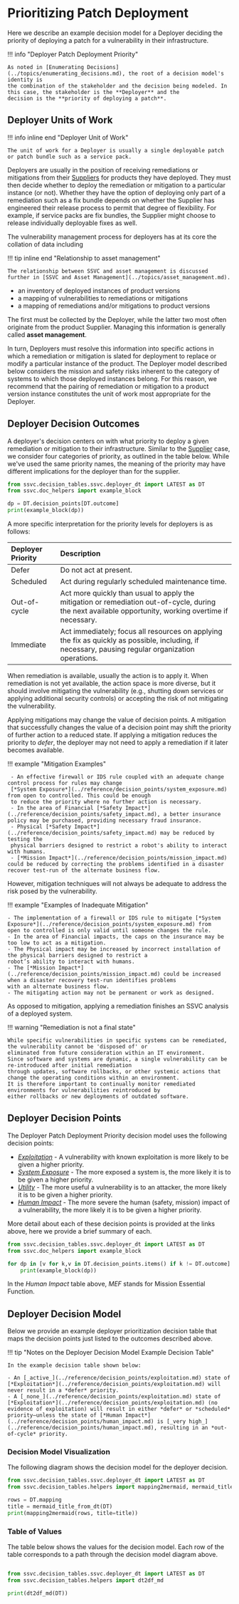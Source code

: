 # Prioritizing Patch Deployment

Here we describe an example decision model for a Deployer deciding the priority of deploying a patch for a vulnerability
in their infrastructure.

!!! info "Deployer Patch Deployment Priority"

    As noted in [Enumerating Decisions](../topics/enumerating_decisions.md), the root of a decision model's identity is
    the combination of the stakeholder and the decision being modeled. In this case, the stakeholder is the **Deployer** and the
    decision is the **priority of deploying a patch**.

## Deployer Units of Work

!!! info inline end "Deployer Unit of Work"

    The unit of work for a Deployer is usually a single deployable patch or patch bundle such as a service pack.

Deployers are usually in the position of receiving remediations or mitigations from their [Suppliers](supplier_tree.md)
for products they have deployed.
They must then decide whether to deploy the remediation or mitigation to a particular instance (or not).
Whether they have the option of deploying only part of a remediation such as a fix bundle depends on whether the
Supplier has engineered their release process to permit that degree of flexibility.
For example, if service packs are fix bundles, the Supplier might choose to release individually deployable fixes as well.

The vulnerability management process for deployers has at its core the collation of data including

!!! tip inline end "Relationship to asset management"

    The relationship between SSVC and asset management is discussed further in [SSVC and Asset Management](../topics/asset_management.md).

- an inventory of deployed instances of product versions
- a mapping of vulnerabilities to remediations or mitigations
- a mapping of remediations and/or mitigations to product versions

The first must be collected by the Deployer, while the latter two most often originate from the product Supplier.
Managing this information is generally called **asset management**.

In turn, Deployers must resolve this information into specific actions in which a remediation or mitigation is slated
for deployment to replace or modify a particular instance of the product.
The Deployer model described below considers the mission and safety risks inherent to the category of systems to which those
deployed instances belong.
For this reason, we recommend that the pairing of remediation or mitigation to a product version instance constitutes
the unit of work most appropriate for the Deployer.

## Deployer Decision Outcomes

A deployer's decision centers on with what priority to deploy a given remediation or mitigation to their infrastructure.
Similar to the [Supplier](supplier_tree.md) case, we consider four categories of priority, as outlined in the table below.
While we've used the same priority names, the meaning of the priority may have different implications for the deployer than for the supplier.

```python exec="true" idprefix=""
from ssvc.decision_tables.ssvc.deployer_dt import LATEST as DT
from ssvc.doc_helpers import example_block

dp = DT.decision_points[DT.outcome]
print(example_block(dp))
```

A more specific interpretation for the priority levels for deployers is as follows:

| Deployer Priority | Description |
| :---              | :----------  |
| Defer            | Do not act at present. |
| Scheduled        | Act during regularly scheduled maintenance time. |
| Out-of-cycle     | Act more quickly than usual to apply the mitigation or remediation out-of-cycle, during the next available opportunity, working overtime if necessary. |
| Immediate        | Act immediately; focus all resources on applying the fix as quickly as possible, including, if necessary, pausing regular organization operations. |

When remediation is available, usually the action is to apply it.
When remediation is not yet available, the action space is more diverse, but it should involve mitigating the vulnerability
(e.g., shutting down services or applying additional security controls) or accepting the risk of not mitigating the vulnerability.

Applying mitigations may change the value of decision points.
A mitigation that successfully changes the value of a decision point may shift the priority of further action to a
reduced state.
If applying a mitigation reduces the priority to *defer*, the deployer may not need to apply a remediation if it later
becomes available.

!!! example "Mitigation Examples"

     - An effective firewall or IDS rule coupled with an adequate change control process for rules may change
     [*System Exposure*](../reference/decision_points/system_exposure.md) from open to controlled. This could be enough
     to reduce the priority where no further action is necessary.
     - In the area of Financial [*Safety Impact*](../reference/decision_points/safety_impact.md), a better insurance policy may be purchased, providing necessary fraud insurance.
     - Physical [*Safety Impact*](../reference/decision_points/safety_impact.md) may be reduced by testing the
     physical barriers designed to restrict a robot's ability to interact with humans.
     - [*Mission Impact*](../reference/decision_points/mission_impact.md) could be reduced by correcting the problems identified in a disaster recover test-run of the alternate business flow.

However, mitigation techniques will not always be adequate to address the risk posed by the vulnerability.

!!! example "Examples of Inadequate Mitigation"

    - The implementation of a firewall or IDS rule to mitigate [*System Exposure*](../reference/decision_points/system_exposure.md) from 
    open to controlled is only valid until someone changes the rule. 
    - In the area of Financial impacts, the caps on the insurance may be too low to act as a mitigation.
    - The Physical impact may be increased by incorrect installation of the physical barriers designed to restrict a
    robot’s ability to interact with humans.
    - The [*Mission Impact*](../reference/decision_points/mission_impact.md) could be increased when a disaster recovery test-run identifies problems
    with an alternate business flow.
    - The mitigating action may not be permanent or work as designed.

As opposed to mitigation, applying a remediation finishes an SSVC analysis of a deployed system.

!!! warning "Remediation is not a final state"

    While specific vulnerabilities in specific systems can be remediated, the vulnerability cannot be 'disposed of' or 
    eliminated from future consideration within an IT environment.
    Since software and systems are dynamic, a single vulnerability can be re-introduced after initial remediation 
    through updates, software rollbacks, or other systemic actions that change the operating conditions within an environment.
    It is therefore important to continually monitor remediated environments for vulnerabilities reintroduced by 
    either rollbacks or new deployments of outdated software.

## Deployer Decision Points

The Deployer Patch Deployment Priority decision model uses the following decision points:

- [*Exploitation*](../reference/decision_points/exploitation.md) - A vulnerability with known exploitation is more likely to be given a higher priority.
- [*System Exposure*](../reference/decision_points/system_exposure.md) - The more exposed a system is, the more likely it is to be given a higher priority.
- [*Utility*](../reference/decision_points/utility.md) - The more useful a vulnerability is to an attacker, the more likely it is to be given a higher priority.
- [*Human Impact*](../reference/decision_points/human_impact.md) - The more severe the human (safety, mission) impact of a vulnerability, the more likely it is to be given a higher priority.

More detail about each of these decision points is provided at the links above, here we provide a brief summary of each.

```python exec="true" idprefix=""
from ssvc.decision_tables.ssvc.deployer_dt import LATEST as DT
from ssvc.doc_helpers import example_block

for dp in [v for k,v in DT.decision_points.items() if k != DT.outcome]:
    print(example_block(dp))
```

In the *Human Impact* table above, *MEF* stands for Mission Essential Function.

## Deployer Decision Model

Below we provide an example deployer prioritization decision table that maps the decision points just listed to the outcomes described above.

!!! tip "Notes on the Deployer Decision Model Example Decision Table"

    In the example decision table shown below:

    - An [_active_](../reference/decision_points/exploitation.md) state of [*Exploitation*](../reference/decision_points/exploitation.md) will never result in a *defer* priority.
    - A [_none_](../reference/decision_points/exploitation.md) state of [*Exploitation*](../reference/decision_points/exploitation.md) (no evidence of exploitation) will result in either *defer* or *scheduled* priority—unless the state of [*Human Impact*](../reference/decision_points/human_impact.md) is [_very high_](../reference/decision_points/human_impact.md), resulting in an *out-of-cycle* priority.

### Decision Model Visualization

The following diagram shows the decision model for the deployer decision.

```python exec="true" idprefix=""
from ssvc.decision_tables.ssvc.deployer_dt import LATEST as DT
from ssvc.decision_tables.helpers import mapping2mermaid, mermaid_title_from_dt

rows = DT.mapping
title = mermaid_title_from_dt(DT)
print(mapping2mermaid(rows, title=title))
```

### Table of Values

The table below shows the values for the decision model.
Each row of the table corresponds to a path through the decision model diagram above.

```python exec="true" idprefix=""

from ssvc.decision_tables.ssvc.deployer_dt import LATEST as DT
from ssvc.decision_tables.helpers import dt2df_md

print(dt2df_md(DT))
```
